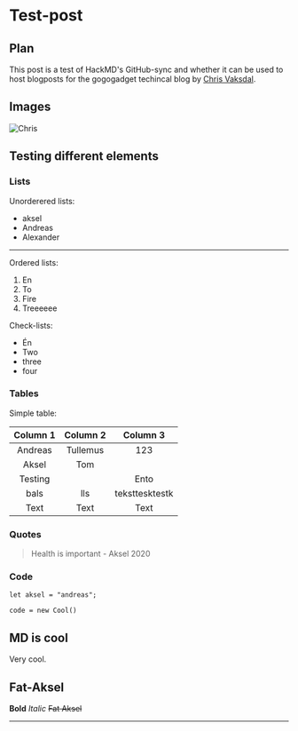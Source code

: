 # Test-post

## Plan

This post is a test of HackMD's GitHub-sync and whether it can be used to host blogposts for the gogogadget techincal blog by [Chris Vaksdal](https://christoffer-robin.no).

## Images

![Chris](https://i.imgur.com/MIBQ88S.jpg)

## Testing different elements

### Lists

Unorderered lists:

* aksel
* Andreas
* Alexander

---

Ordered lists:

1. En
2. To
3. Fire
4. Treeeeee

Check-lists:

* Én
* Two
* three
* four

### Tables

Simple table:

| Column 1 | Column 2 |    Column 3    |
|:--------:|:--------:|:--------------:|
| Andreas  | Tullemus |      123       |
|  Aksel   |   Tom    |                |
| Testing  |          |      Ento      |
|   bals   |   lls    | teksttesktestk |
|   Text   |   Text   |      Text      |

### Quotes

> Health is important - Aksel 2020

### Code

```=js
let aksel = "andreas";
```

```
code = new Cool()
```

## MD is cool

Very cool.

## Fat-Aksel

**Bold**
*Italic*
~~Fat Aksel~~

---
